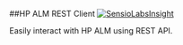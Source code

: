 ##HP ALM REST Client [![SensioLabsInsight](https://insight.sensiolabs.com/projects/ae30c4dd-a564-45cc-b393-649e43d43238/small.png)](https://insight.sensiolabs.com/projects/ae30c4dd-a564-45cc-b393-649e43d43238)   

Easily interact with HP ALM using REST API. 